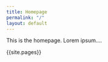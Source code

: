 ```yaml
---
title: Homepage
permalink: "/"
layout: default
---
```


This is the homepage. Lorem ipsum....

{{site.pages}}